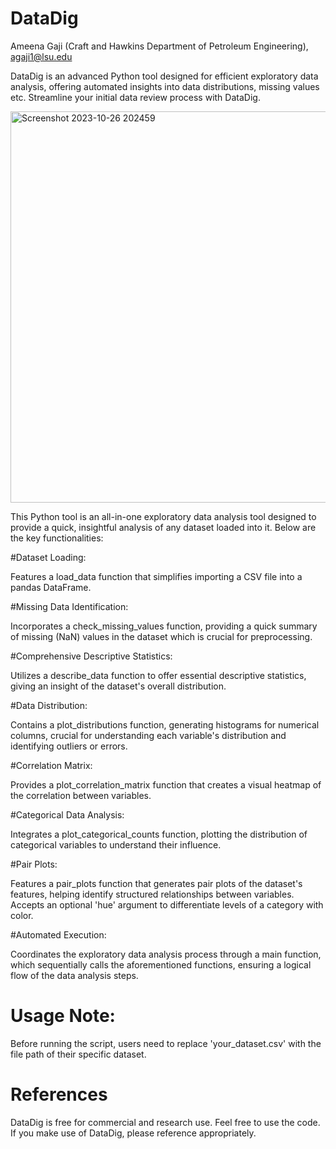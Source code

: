 # DataDig
Ameena Gaji (Craft and Hawkins Department of Petroleum Engineering), agaji1@lsu.edu

DataDig is an advanced Python tool designed for efficient exploratory data analysis, offering automated insights into data distributions, missing values etc. Streamline your initial data review process with DataDig.

<img width="626" alt="Screenshot 2023-10-26 202459" src="https://github.com/Meegaj/DataDig/assets/125159642/9bcaba4b-376d-45eb-8bdd-03595855e576">

This Python tool is an all-in-one exploratory data analysis tool designed to provide a quick, insightful analysis of any dataset loaded into it. Below are the key functionalities:

#Dataset Loading:

Features a load_data function that simplifies importing a CSV file into a pandas DataFrame.

#Missing Data Identification:

Incorporates a check_missing_values function, providing a quick summary of missing (NaN) values in the dataset which is crucial for preprocessing.

#Comprehensive Descriptive Statistics:

Utilizes a describe_data function to offer essential descriptive statistics, giving an insight of the dataset's overall distribution.

#Data Distribution:

Contains a plot_distributions function, generating histograms for numerical columns, crucial for understanding each variable's distribution and identifying outliers or errors.

#Correlation Matrix:

Provides a plot_correlation_matrix function that creates a visual heatmap of the correlation between variables.

#Categorical Data Analysis:

Integrates a plot_categorical_counts function, plotting the distribution of categorical variables to understand their influence.

#Pair Plots:

Features a pair_plots function that generates pair plots of the dataset's features, helping identify structured relationships between variables. Accepts an optional 'hue' argument to differentiate levels of a category with color.

#Automated Execution:

Coordinates the exploratory data analysis process through a main function, which sequentially calls the aforementioned functions, ensuring a logical flow of the data analysis steps.

# Usage Note:

Before running the script, users need to replace 'your_dataset.csv' with the file path of their specific dataset.

# References
DataDig is free for commercial and research use. Feel free to use the code.
If you make use of DataDig, please reference appropriately. 
